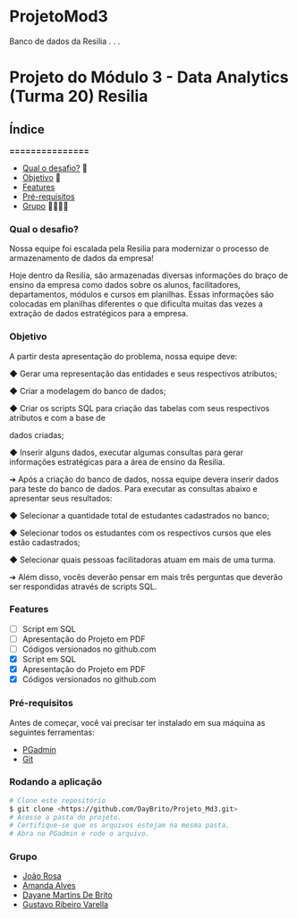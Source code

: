 # ProjetoMod3
Banco de dados da Resilia . . . 

# Projeto do Módulo 3 - Data Analytics (Turma 20) Resilia
## Índice
**===============**
- [Qual o desafio?](#qual-o-desafio) 🚨
- [Objetivo](#objetivo) 🚀  
- [Features](#features)
- [Pré-requisitos](#pré-requisitos)
- [Grupo](#grupo) 👨‍💻👩‍💻
### **Qual o desafio?**
Nossa equipe foi escalada pela Resilia para modernizar o processo de
armazenamento de dados da empresa!

Hoje dentro da Resilia, são armazenadas diversas informações do braço de ensino da
empresa como dados sobre os alunos, facilitadores, departamentos, módulos e cursos em
planilhas. Essas informações são colocadas em planilhas diferentes o que dificulta muitas das
vezes a extração de dados estratégicos para a empresa.

### **Objetivo**
A partir desta apresentação do problema, nossa equipe deve:

◆ Gerar uma representação das entidades e seus respectivos atributos;

◆ Criar a modelagem do banco de dados;

◆ Criar os scripts SQL para criação das tabelas com seus respectivos atributos e com a base de

dados criadas;

◆ Inserir alguns dados, executar algumas consultas para gerar informações estratégicas para a área
de ensino da Resilia.

➔ Após a criação do banco de dados, nossa equipe devera inserir dados para teste do banco de
dados. Para executar as consultas abaixo e apresentar seus resultados:

◆ Selecionar a quantidade total de estudantes cadastrados no banco;

◆ Selecionar todos os estudantes com os respectivos cursos que eles estão cadastrados;

◆ Selecionar quais pessoas facilitadoras atuam em mais de uma turma.

➔ Além disso, vocês deverão pensar em mais três perguntas que deverão ser respondidas através de
scripts SQL.



### **Features**
- [ ] Script em SQL
- [ ] Apresentação do Projeto em PDF
- [ ] Códigos versionados no github.com
- [x] Script em SQL
- [x] Apresentação do Projeto em PDF
- [x] Códigos versionados no github.com

### **Pré-requisitos**
 Antes de começar, você vai precisar ter instalado em sua máquina as seguintes ferramentas:
- [PGadmin](https://www.pgadmin.org/)
- [Git](https://git-scm.com)
### **Rodando a aplicação**
```bash
# Clone este repositório
$ git clone <https://github.com/DayBrito/Projeto_Md3.git>
# Acesse a pasta do projeto.
# Certifique-se que os arquivos estejam na mesma pasta.
# Abra no PGadmin e rode o arquivo.
```


### **Grupo**
- [João Rosa](https://github.com/joaorosa2)
- [Amanda Alves](https://github.com/AmandaAlR)
- [Dayane Martins De Brito](https://github.com/DayBrito)
- [Gustavo Ribeiro Varella](https://github.com/gustavovarella)
